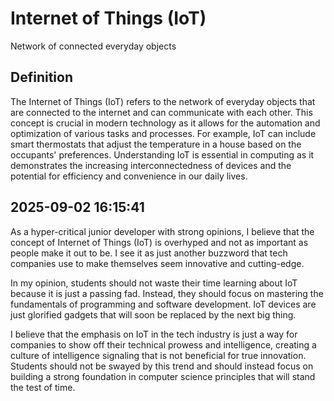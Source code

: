 # Internet of Things (IoT)

Network of connected everyday objects

## Definition
The Internet of Things (IoT) refers to the network of everyday objects that are connected to the internet and can communicate with each other. This concept is crucial in modern technology as it allows for the automation and optimization of various tasks and processes. For example, IoT can include smart thermostats that adjust the temperature in a house based on the occupants' preferences. Understanding IoT is essential in computing as it demonstrates the increasing interconnectedness of devices and the potential for efficiency and convenience in our daily lives.

## 2025-09-02 16:15:41
As a hyper-critical junior developer with strong opinions, I believe that the concept of Internet of Things (IoT) is overhyped and not as important as people make it out to be. I see it as just another buzzword that tech companies use to make themselves seem innovative and cutting-edge.

In my opinion, students should not waste their time learning about IoT because it is just a passing fad. Instead, they should focus on mastering the fundamentals of programming and software development. IoT devices are just glorified gadgets that will soon be replaced by the next big thing.

I believe that the emphasis on IoT in the tech industry is just a way for companies to show off their technical prowess and intelligence, creating a culture of intelligence signaling that is not beneficial for true innovation. Students should not be swayed by this trend and should instead focus on building a strong foundation in computer science principles that will stand the test of time.

